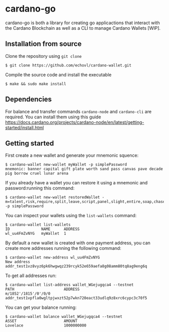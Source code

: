 # cardano-go

cardano-go is both a library for creating go applicactions that interact with the Cardano Blockchain as well as a CLI to manage Cardano Wallets [WIP].

## Installation from source

Clone the repository using `git clone`

```
$ git clone https://github.com/echovl/cardano-wallet.git
```

Compile the source code and install the executable

```
$ make && sudo make install
```

## Dependencies

For balance and transfer commands `cardano-node` and `cardano-cli` are required. 
You can install them using this guide https://docs.cardano.org/projects/cardano-node/en/latest/getting-started/install.html

## Getting started

First create a new wallet and generate your mnemonic squence:

```
$ cardano-wallet new-wallet myWallet -p simplePassword
mnemonic: banner capital gift plate worth sand pass canvas pave decade pig borrow cruel lunar arena
```

If you already have a wallet you can restore it using a mnemonic and password:running this command:

```
$ cardano-wallet new-wallet restoredWallet -m=talent,risk,require,split,leave,script,panel,slight,entire,soap,chase,pill,grant,laugh,fringe -p simplePassword
```

You can inspect your wallets using the `list-wallets` command:

```
$ cardano-wallet list-wallets
ID              NAME      ADDRESS
wl_uu4FmZvNYG   myWallet  1
```

By default a new wallet is created with one payment address, you can create more addresses running the following command:

```
$ cardano-wallet new-address wl_uu4FmZvNYG
New address addr_test1vz8vyz6pk6hwgwqz239rcyk52e659aefa8g08amm80tq8ag9eng6q
```

To get all addresses run:

```
$ cardano-wallet list-address wallet_WGejugqca4 --testnet
PATH                      ADDRESS
m/1852'/1815'/0'/0/0      addr_test1vpfla0wgltpjwxzt52p7wkn720eact33udlq9z8xrc6cypc3c70f5

```

You can get your balance running:

```
$ cardano-wallet balance wallet_WGejugqca4 --testnet
ASSET                     AMOUNT
Lovelace                  1000000000
```
